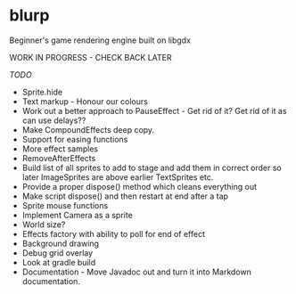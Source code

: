 # blurp
Beginner's game rendering engine built on libgdx

WORK IN PROGRESS - CHECK BACK LATER

*TODO*
* Sprite.hide
* Text markup - Honour our colours
* Work out a better approach to PauseEffect - Get rid of it? Get rid of it as can use delays??
* Make CompoundEffects deep copy.
* Support for easing functions
* More effect samples
* RemoveAfterEffects
* Build list of all sprites to add to stage and add them in correct order so later ImageSprites are above earlier TextSprites etc.
* Provide a proper dispose() method which cleans everything out
* Make script dispose() and then restart at end after a tap
* Sprite mouse functions
* Implement Camera as a sprite
* World size?
* Effects factory with ability to poll for end of effect
* Background drawing
* Debug grid overlay
* Look at gradle build
* Documentation - Move Javadoc out and turn it into Markdown documentation.


